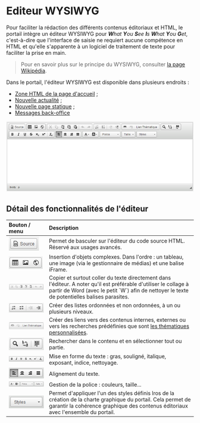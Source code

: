 # Editeur WYSIWYG

Pour faciliter la rédaction des différents contenus éditoriaux et HTML, le portail intègre un éditeur WYSIWYG pour _**W**hat **Y**ou **S**ee **I**s **W**hat **Y**ou **G**et_, c'est-à-dire que l'interface de saisie ne requiert aucune compétence en HTML et qu'elle s'apparente à un logiciel de traitement de texte pour faciliter la prise en main.

> Pour en savoir plus sur le principe du WYSIWYG, consulter [la page Wikipédia](https://fr.wikipedia.org/wiki/What_you_see_is_what_you_get).

Dans le portail, l'éditeur WYSIWYG est disponible dans plusieurs endroits :

* [Zone HTML de la page d'accueil](/homepage/config/html-area.md) ;
* [Nouvelle actualité](/actualites/newarticle.md) ;
* [Nouvelle page statique](/pages/pageseditor.md) ;
* [Messages back-office](/back-office/messaging.md)

![&quot;Interface de l&apos;éditeur \_WYSIWYG\_&quot;](/assets/back_editor_wysiwyg.png)

## Détail des fonctionnalités de l'éditeur

| Bouton / menu | Description |
| :--- | :--- |
| ![](/assets/back_editor_wysiwyg_source.png) | Permet de basculer sur l'éditeur du code source HTML. Réservé aux usages avancés. |
| ![](/assets/back_editor_wysiwyg_table_img.png) | Insertion d'objets complexes. Dans l'ordre : un tableau, une image \(via le gestionnaire de médias\) et une balise iFrame. |
| ![](/assets/back_editor_wysiwyg_copy_paste.png) | Copier et surtout coller du texte directement dans l'éditeur. A noter qu'il est préférable d'utiliser le collage à partir de Word \(avec le petit \`W\`\) afin de nettoyer le texte de potentielles balises parasites. |
| ![](/assets/back_editor_wysiwyg_lists.png) | Créer des listes ordonnées et non ordonnées, à un ou plusieurs niveaux. |
| ![](/assets/back_editor_wysiwyg_links.png) | Créer des liens vers des contenus internes, externes ou vers les recherches prédéfinies que sont [les thématiques personnalisées](/homepage/thematics.md). |
| ![](/assets/back_editor_wysiwyg_search_select.png) | Rechercher dans le contenu et en sélectionner tout ou partie.  |
| ![](/assets/back_editor_wysiwyg_format.png) | Mise en forme du texte : gras, souligné, italique, exposant, indice, nettoyage. |
| ![](/assets/back_editor_wysiwyg_align.png) | Alignement du texte. |
| ![](/assets/back_editor_wysiwyg_font.png) | Gestion de la police : couleurs, taille... |
| ![](/assets/back_editor_wysiwyg_styles.png) | Permet d'appliquer l'un des styles définis lros de la création de la charte graphique du portail. Cela permet de garantir la cohérence graphique des contenus éditoriaux avec l'ensemble du portail. |



